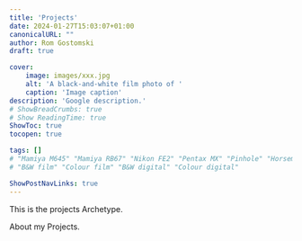 ```yaml
---
title: 'Projects'
date: 2024-01-27T15:03:07+01:00
canonicalURL: ""
author: Rom Gostomski
draft: true

cover:
    image: images/xxx.jpg
    alt: 'A black-and-white film photo of '
    caption: 'Image caption'
description: 'Google description.'
# ShowBreadCrumbs: true
# Show ReadingTime: true
ShowToc: true
tocopen: true

tags: []
# "Mamiya M645" "Mamiya RB67" "Nikon FE2" "Pentax MX" "Pinhole" "Horseman VH-R" "Zeis Ikon Ikoflex"
# "B&W film" "Colour film" "B&W digital" "Colour digital"

ShowPostNavLinks: true
---
```

This is the projects Archetype.

About my Projects.

